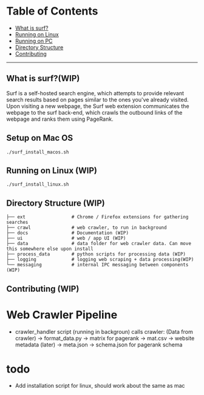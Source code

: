 
Table of Contents
=======================

* [What is surf?](#what-is-surf)
* [Running on Linux](#setup-on-mac-os)
* [Running on PC](#setup-on-linux)
* [Directory Structure](#directory-structure)
* [Contributing](#contributing)

------

What is surf?(WIP)
------

Surf is a self-hosted search engine, which attempts to provide relevant search results based on pages similar to the ones you've already visited. Upon visiting a new webpage, the Surf web extension communicates the webpage to the surf back-end, which crawls the outbound links of the webpage and ranks them using
PageRank.

Setup on Mac OS
------

```
./surf_install_macos.sh
```

Running on Linux (WIP)
------

```
./surf_install_linux.sh
```

Directory Structure (WIP)
------
    
    ├── ext                 # Chrome / Firefox extensions for gathering searches
    ├── crawl               # web crawler, to run in background
    ├── docs                # Documentation (WIP)
    ├── ui                  # web / app UI (WIP)
    ├── data                # data folder for web crawler data. Can move this somewhere else upon install
    ├── process_data        # python scripts for processing data (WIP)
    ├── logging             # logging web scraping + data processing(WIP)
    └── messaging           # internal IPC messaging between components (WIP)

Contributing (WIP)
------




# Web Crawler Pipeline
- crawler_handler script (running in backgroun) calls crawler:
(Data from crawler) -> format_data.py -> matrix for pagerank -> mat.csv
                                      -> website metadata (later) -> meta.json
                                      -> schema.json for pagerank schema

# todo
- Add installation script for linux, should work about the same as mac


   



